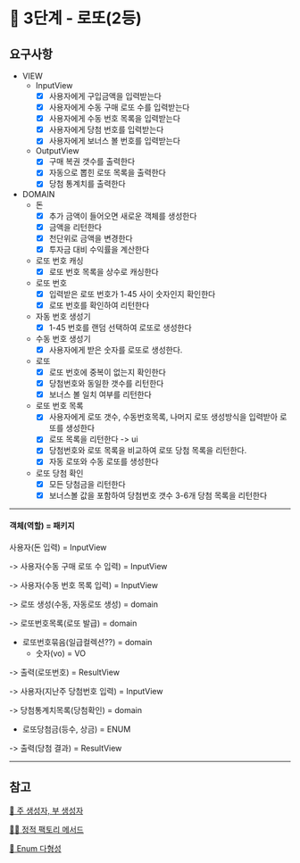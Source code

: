 # 🚀 3단계 - 로또(2등)

## 요구사항

* VIEW
  * InputView
    * [x] 사용자에게 구입금액을 입력받는다
    * [x] 사용자에게 수동 구매 로또 수를 입력받는다
    * [x] 사용자에게 수동 번호 목록을 입력받는다
    * [x] 사용자에게 당첨 번호를 입력받는다
    * [x] 사용자에게 보너스 볼 번호를 입력받는다

  * OutputView
    * [x] 구매 복권 갯수를 출력한다
    * [x] 자동으로 뽑힌 로또 목록을 출력한다
    * [x] 당첨 통계치를 출력한다

* DOMAIN
  * 돈
    * [x] 추가 금액이 들어오면 새로운 객체를 생성한다
    * [x] 금액을 리턴한다
    * [x] 천단위로 금액을 변경한다
    * [x] 투자금 대비 수익률을 계산한다

  * 로또 번호 캐싱
    * [x] 로또 번호 목록을 상수로 캐싱한다
    
  * 로또 번호
    * [x] 입력받은 로또 번호가 1-45 사이 숫자인지 확인한다
    * [x] 로또 번호를 확인하여 리턴한다

  * 자동 번호 생성기
    * [x] 1-45 번호를 랜덤 선택하여 로또로 생성한다
  
  * 수동 번호 생성기
    * [x] 사용자에게 받은 숫자를 로또로 생성한다.
  
  * 로또
    * [x] 로또 번호에 중복이 없는지 확인한다
    * [x] 당첨번호와 동일한 갯수를 리턴한다
    * [x] 보너스 볼 일치 여부를 리턴한다

  * 로또 번호 목록
    * [x] 사용자에게 로또 갯수, 수동번호목록, 나머지 로또 생성방식을 입력받아 로또를 생성한다
    * [x] 로또 목록을 리턴한다 -> ui
    * [x] 당첨번호와 로또 목록을 비교하여 로또 당첨 목록을 리턴한다.
    * [x] 자동 로또와 수동 로또를 생성한다

  * 로또 당첨 확인
    * [x] 모든 당첨금을 리턴한다
    * [x] 보너스볼 값을 포함하여 당첨번호 갯수 3-6개 당첨 목록을 리턴한다 

---

#### 객체(역할) = 패키지

사용자(돈 입력) = InputView

-> 사용자(수동 구매 로또 수 입력) = InputView

-> 사용자(수동 번호 목록 입력) = InputView

-> 로또 생성(수동, 자동로또 생성) = domain

-> 로또번호목록(로또 발급) = domain
  - 로또번호묶음(일급컬렉션??) = domain
    - 숫자(vo) = VO

-> 출력(로또번호) = ResultView

-> 사용자(지난주 당첨번호 입력) = InputView

-> 당첨통계치목록(당첨확인) = domain
  - 로또당첨금(등수, 상금) = ENUM

-> 출력(당첨 결과) = ResultView

---

## 참고
[🎈 주 생성자, 부 생성자](https://velog.io/@injoon2019/%EC%A3%BC-%EC%83%9D%EC%84%B1%EC%9E%90-%EB%B6%80-%EC%83%9D%EC%84%B1%EC%9E%90)

[🧚‍♂️ 정적 팩토리 메서드](https://inpa.tistory.com/entry/GOF-%F0%9F%92%A0-%EC%A0%95%EC%A0%81-%ED%8C%A9%ED%86%A0%EB%A6%AC-%EB%A9%94%EC%84%9C%EB%93%9C-%EC%83%9D%EC%84%B1%EC%9E%90-%EB%8C%80%EC%8B%A0-%EC%82%AC%EC%9A%A9%ED%95%98%EC%9E%90)

[🌈 Enum 다형성](https://velog.io/@ljinsk3/Enum%EC%9C%BC%EB%A1%9C-%EB%8B%A4%ED%98%95%EC%84%B1%EC%9D%84-%EA%B5%AC%ED%98%84%ED%95%98%EB%8A%94-%EB%B0%A9%EB%B2%95)

